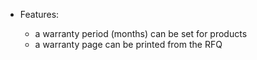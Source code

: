 - Features:

  - a warranty period (months) can be set for products
  - a warranty page can be printed from the RFQ
